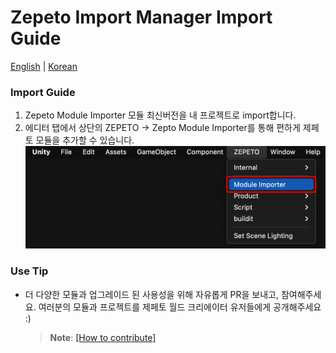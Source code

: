 # Zepeto Import Manager Import Guide

[English](./README.md) | [Korean](./README_KR.md)

### Import Guide
1. Zepeto Module Importer 모듈 최신버전을 내 프로젝트로 import합니다.
2. 에디터 탭에서 상단의 ZEPETO -> Zepto Module Importer를 통해 편하게 제페토 모듈을 추가할 수 있습니다.
     <img width="700" alt="image" src="./images/GuideImage1.png">

### Use Tip
- 더 다양한 모듈과 업그레이드 된 사용성을 위해 자유롭게 PR을 보내고, 참여해주세요. 여러분의 모듈과 프로젝트를 제페토 월드 크리에이터 유저들에게 공개해주세요 :)
    > **Note**: [[How to contribute]](../../../docs/HowToContribute_KR.md)
